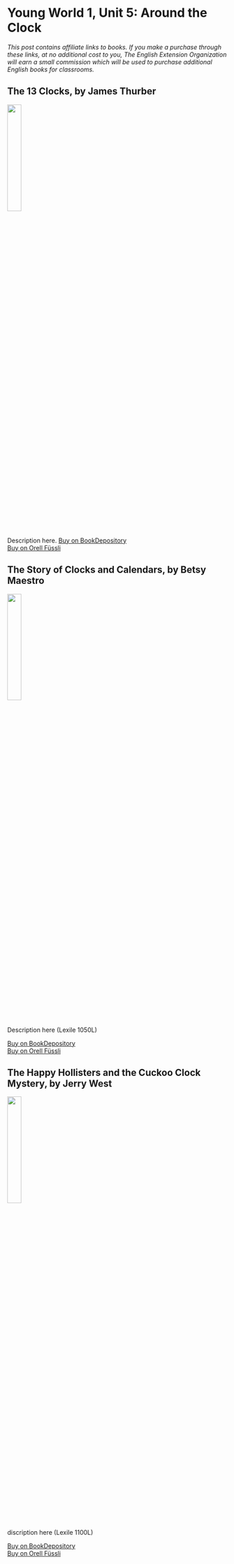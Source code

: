 # Young World 1, Unit 5: Around the Clock
*This post contains affiliate links to books. If you make a purchase through these links, at no additional cost to you, The English Extension Organization will earn a small commission which will be used to purchase additional English books for classrooms.*

## The 13 Clocks, by James Thurber

<img src="https://imgur.com/Z6h3leZ.png" width="25%"  />

Description here.
<a href="https://www.bookdepository.com/13-Clocks-James-Thurber/9780143110149?ref=grid-view&qid=1656416664054&sr=1-2" rel="nofollow"> Buy on BookDepository</a>  
<a href="https://www.orellfuessli.ch/shop/home/artikeldetails/A1039441194" rel="nofollow">Buy on Orell Füssli</a>

## The Story of Clocks and Calendars, by Betsy Maestro

<img src="https://imgur.com/c8geq4Z.png" width="25%"  />

Description here (Lexile 1050L)

<a href="https://www.bookdepository.com/Story-Clocks-Calendars-Betsy-Maestro/9780060589455?ref=grid-view&qid=1656422356224&sr=1-1" rel="nofollow"> Buy on BookDepository</a>  
<a href="https://www.orellfuessli.ch/shop/home/artikeldetails/A1002848514" rel="nofollow">Buy on Orell Füssli</a>

## The Happy Hollisters and the Cuckoo Clock Mystery, by Jerry West

<img src="https://imgur.com/7L5Xm9p.png" width="25%"  />

discription here (Lexile 1100L)


<a href="https://www.bookdepository.com/Happy-Hollisters-Cuckoo-Clock-Mystery-Jerry-West/9781949436570?ref=grid-view&qid=1656001073916&sr=1-1" rel="nofollow"> Buy on BookDepository</a>  
<a href="https://www.orellfuessli.ch/shop/home/artikeldetails/A1053696364" rel="nofollow">Buy on Orell Füssli</a>






<!--stackedit_data:
eyJoaXN0b3J5IjpbNDY1MzQ1NzMsLTE2MjI4MTIyMSwtNzEyOD
I2MTI5LDEzMjU5MDAxMjMsMjExMjgxMTY0MywtMTU4OTQ5MDc0
NSwxODg5Mzc3MjYzLDExMDM1MTAxOTNdfQ==
-->